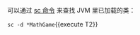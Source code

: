 可以通过 [sc 命令](https://arthas.aliyun.com/doc/sc.html) 来查找 JVM 里已加载的类：

`sc -d *MathGame`{{execute T2}}
